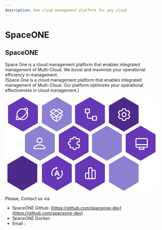 ```yaml
---
description: One cloud management platform for any cloud
---
```


# SpaceONE

## SpaceONE

Space One is a cloud management platform that enables integrated management of Multi-Cloud. We boost and maximize your operational efficiency in management.  
\(Space One is a cloud management platform that enables integrated management of Multi-Cloud. Our platform optimizes your operational effectiveness in cloud management.\)  
  


![](.gitbook/assets/gitbook_so.png)

  


Please, Contact us via   
- SpaceONE  Github: [https://github.com/spaceone-dev](https://github.com/spaceone-dev)    
- SpaceONE  Docker:   
- Email :







